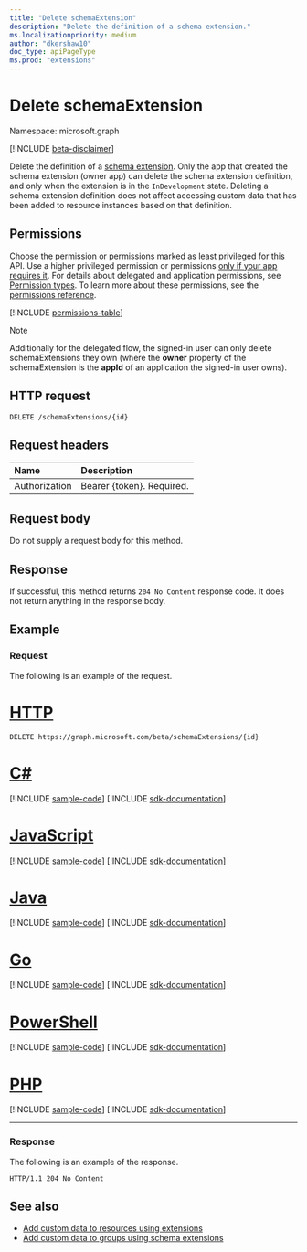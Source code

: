 ```yaml
---
title: "Delete schemaExtension"
description: "Delete the definition of a schema extension."
ms.localizationpriority: medium
author: "dkershaw10"
doc_type: apiPageType
ms.prod: "extensions"
---
```


# Delete schemaExtension

Namespace: microsoft.graph

[!INCLUDE [beta-disclaimer](../../includes/beta-disclaimer.md)]

Delete the definition of a [schema extension](../resources/schemaextension.md). Only the app that created the schema extension (owner app) can delete the schema extension definition, and only when the extension is in the `InDevelopment` state. Deleting a schema extension definition does not affect accessing custom data that has been added to resource instances based on that definition.


## Permissions
Choose the permission or permissions marked as least privileged for this API. Use a higher privileged permission or permissions [only if your app requires it](/graph/permissions-overview#best-practices-for-using-microsoft-graph-permissions). For details about delegated and application permissions, see [Permission types](/graph/permissions-overview#permission-types). To learn more about these permissions, see the [permissions reference](/graph/permissions-reference).


<!-- { "blockType": "permissions", "name": "schemaextension_delete" } -->
[!INCLUDE [permissions-table](../includes/permissions/schemaextension-delete-permissions.md)]

> [!NOTE]
> Additionally for the delegated flow, the signed-in user can only delete schemaExtensions they own (where the **owner** property of the schemaExtension is the **appId** of an application the signed-in user owns).

## HTTP request
<!-- { "blockType": "ignored" } -->
```http
DELETE /schemaExtensions/{id}
```

## Request headers
| Name      |Description|
|:----------|:----------|
| Authorization  | Bearer {token}. Required. |

## Request body
Do not supply a request body for this method.

## Response

If successful, this method returns `204 No Content` response code. It does not return anything in the response body.

## Example
### Request
The following is an example of the request.

# [HTTP](#tab/http)
<!-- {
  "blockType": "request",
  "name": "delete_schemaextension"
}-->
```http
DELETE https://graph.microsoft.com/beta/schemaExtensions/{id}
```

# [C#](#tab/csharp)
[!INCLUDE [sample-code](../includes/snippets/csharp/delete-schemaextension-csharp-snippets.md)]
[!INCLUDE [sdk-documentation](../includes/snippets/snippets-sdk-documentation-link.md)]

# [JavaScript](#tab/javascript)
[!INCLUDE [sample-code](../includes/snippets/javascript/delete-schemaextension-javascript-snippets.md)]
[!INCLUDE [sdk-documentation](../includes/snippets/snippets-sdk-documentation-link.md)]

# [Java](#tab/java)
[!INCLUDE [sample-code](../includes/snippets/java/delete-schemaextension-java-snippets.md)]
[!INCLUDE [sdk-documentation](../includes/snippets/snippets-sdk-documentation-link.md)]

# [Go](#tab/go)
[!INCLUDE [sample-code](../includes/snippets/go/delete-schemaextension-go-snippets.md)]
[!INCLUDE [sdk-documentation](../includes/snippets/snippets-sdk-documentation-link.md)]

# [PowerShell](#tab/powershell)
[!INCLUDE [sample-code](../includes/snippets/powershell/delete-schemaextension-powershell-snippets.md)]
[!INCLUDE [sdk-documentation](../includes/snippets/snippets-sdk-documentation-link.md)]

# [PHP](#tab/php)
[!INCLUDE [sample-code](../includes/snippets/php/delete-schemaextension-php-snippets.md)]
[!INCLUDE [sdk-documentation](../includes/snippets/snippets-sdk-documentation-link.md)]

---

### Response
The following is an example of the response. 
<!-- {
  "blockType": "response",
  "truncated": true
} -->
```http
HTTP/1.1 204 No Content
```

## See also

- [Add custom data to resources using extensions](/graph/extensibility-overview)
- [Add custom data to groups using schema extensions](/graph/extensibility-schema-groups)

<!-- uuid: 8fcb5dbc-d5aa-4681-8e31-b001d5168d79
2015-10-25 14:57:30 UTC -->
<!--
{
  "type": "#page.annotation",
  "description": "Delete schemaExtension",
  "keywords": "",
  "section": "documentation",
  "tocPath": "",
  "suppressions": [
  ]
}
-->


